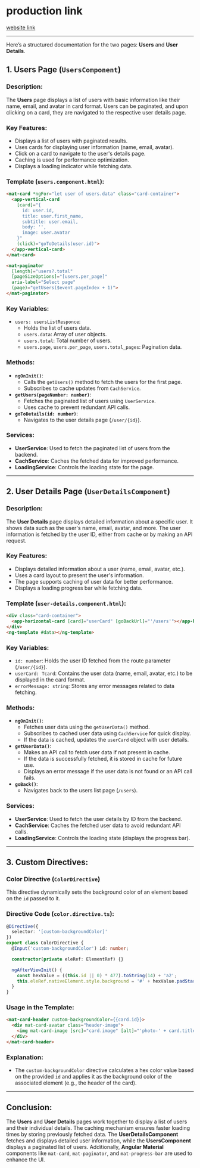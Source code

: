 # production link
<a href="https://angular-7-sample-pzde.vercel.app/users">website link<a>

---
Here’s a structured documentation for the two pages: **Users** and **User Details**.

## **1. Users Page (`UsersComponent`)**

### **Description:**
The **Users** page displays a list of users with basic information like their name, email, and avatar in card format. Users can be paginated, and upon clicking on a card, they are navigated to the respective user details page.

### **Key Features:**
- Displays a list of users with paginated results.
- Uses cards for displaying user information (name, email, avatar).
- Click on a card to navigate to the user's details page.
- Caching is used for performance optimization.
- Displays a loading indicator while fetching data.

### **Template (`users.component.html`):**
```html
<mat-card *ngFor="let user of users.data" class="card-container">
  <app-vertical-card
    [card]="{
      id: user.id,
      title: user.first_name,
      subtitle: user.email,
      body: '',
      image: user.avatar
    }"
    (click)="goToDetails(user.id)">
  </app-vertical-card>
</mat-card>

<mat-paginator
  [length]="users?.total"
  [pageSizeOptions]="[users.per_page]"
  aria-label="Select page"
  (page)="getUsers($event.pageIndex + 1)">
</mat-paginator>
```

### **Key Variables:**
- `users: usersListResponce`:
  - Holds the list of users data.
  - `users.data`: Array of user objects.
  - `users.total`: Total number of users.
  - `users.page`, `users.per_page`, `users.total_pages`: Pagination data.

### **Methods:**
- **`ngOnInit()`**:
  - Calls the `getUsers()` method to fetch the users for the first page.
  - Subscribes to cache updates from `CachService`.
- **`getUsers(pageNumber: number)`**:
  - Fetches the paginated list of users using `UserService`.
  - Uses cache to prevent redundant API calls.
- **`goToDetails(id: number)`**:
  - Navigates to the user details page (`/user/{id}`).

### **Services:**
- **UserService**: Used to fetch the paginated list of users from the backend.
- **CachService**: Caches the fetched data for improved performance.
- **LoadingService**: Controls the loading state for the page.

---

## **2. User Details Page (`UserDetailsComponent`)**

### **Description:**
The **User Details** page displays detailed information about a specific user. It shows data such as the user's name, email, avatar, and more. The user information is fetched by the user ID, either from cache or by making an API request.

### **Key Features:**
- Displays detailed information about a user (name, email, avatar, etc.).
- Uses a card layout to present the user's information.
- The page supports caching of user data for better performance.
- Displays a loading progress bar while fetching data.

### **Template (`user-details.component.html`):**
```html
<div class="card-container">
  <app-horizontal-card [card]="userCard" [goBackUrl]="'/users'"></app-horizontal-card>
</div>
<ng-template #data></ng-template>
```

### **Key Variables:**
- `id: number`: Holds the user ID fetched from the route parameter (`/user/{id}`).
- `userCard: Tcard`: Contains the user data (name, email, avatar, etc.) to be displayed in the card format.
- `errorMessage: string`: Stores any error messages related to data fetching.

### **Methods:**
- **`ngOnInit()`**:
  - Fetches user data using the `getUserData()` method.
  - Subscribes to cached user data using `CachService` for quick display.
  - If the data is cached, updates the `userCard` object with user details.
- **`getUserData()`**:
  - Makes an API call to fetch user data if not present in cache.
  - If the data is successfully fetched, it is stored in cache for future use.
  - Displays an error message if the user data is not found or an API call fails.
- **`goBack()`**:
  - Navigates back to the users list page (`/users`).

### **Services:**
- **UserService**: Used to fetch the user details by ID from the backend.
- **CachService**: Caches the fetched user data to avoid redundant API calls.
- **LoadingService**: Controls the loading state (displays the progress bar).

---

## **3. Custom Directives:**

### **Color Directive (`ColorDirective`)**
This directive dynamically sets the background color of an element based on the `id` passed to it.

### **Directive Code (`color.directive.ts`):**
```typescript
@Directive({
  selector: '[custom-backgroundColor]'
})
export class ColorDirective {
  @Input('custom-backgroundColor') id: number;

  constructor(private eleRef: ElementRef) {}

  ngAfterViewInit() {
    const hexValue = ((this.id || 0) * 477).toString(14) + 'a2';
    this.eleRef.nativeElement.style.background = '#' + hexValue.padStart(6, '0').slice(0, 6);
  }
}
```

### **Usage in the Template:**
```html
<mat-card-header custom-backgroundColor={{card.id}}>
  <div mat-card-avatar class="header-image">
    <img mat-card-image [src]="card.image" [alt]="'photo-' + card.title">
  </div>
</mat-card-header>
```

### **Explanation:**
- The `custom-backgroundColor` directive calculates a hex color value based on the provided `id` and applies it as the background color of the associated element (e.g., the header of the card).
  
---

## **Conclusion:**
The **Users** and **User Details** pages work together to display a list of users and their individual details. The caching mechanism ensures faster loading times by storing previously fetched data. The **UserDetailsComponent** fetches and displays detailed user information, while the **UsersComponent** displays a paginated list of users. Additionally, **Angular Material** components like `mat-card`, `mat-paginator`, and `mat-progress-bar` are used to enhance the UI.
